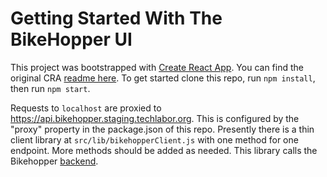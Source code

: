 # Getting Started With The BikeHopper UI

This project was bootstrapped with [Create React App](https://github.com/facebook/create-react-app). You can find the original CRA [readme here](create-react-app-readme.md). To get started clone this repo, run `npm install`, then run `npm start`.

Requests to `localhost` are proxied to https://api.bikehopper.staging.techlabor.org. This is configured by the "proxy" property in the package.json of this repo. Presently there is a thin client library at `src/lib/bikehopperClient.js` with one method for one endpoint. More methods should be added as needed. This library calls the Bikehopper [backend](https://github.com/bikehopper/bikehopper-web-app).
